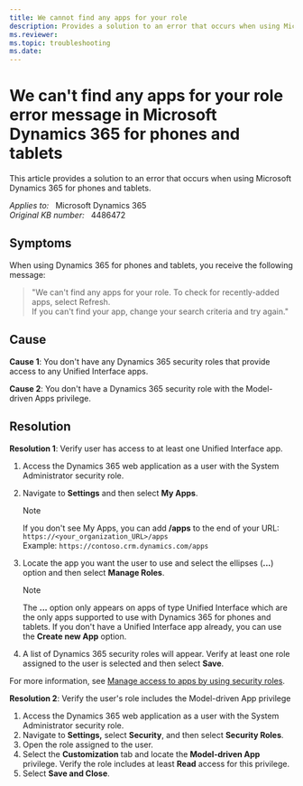 ```yaml
---
title: We cannot find any apps for your role
description: Provides a solution to an error that occurs when using Microsoft Dynamics 365 for phones and tablets.
ms.reviewer: 
ms.topic: troubleshooting
ms.date: 
---
```

# We can't find any apps for your role error message in Microsoft Dynamics 365 for phones and tablets

This article provides a solution to an error that occurs when using Microsoft Dynamics 365 for phones and tablets.

_Applies to:_ &nbsp; Microsoft Dynamics 365  
_Original KB number:_ &nbsp; 4486472

## Symptoms

When using Dynamics 365 for phones and tablets, you receive the following message:

> "We can't find any apps for your role. To check for recently-added apps, select Refresh.  
If you can't find your app, change your search criteria and try again."

## Cause

**Cause 1**: You don't have any Dynamics 365 security roles that provide access to any Unified Interface apps.

**Cause 2**: You don't have a Dynamics 365 security role with the Model-driven Apps privilege.

## Resolution

**Resolution 1**: Verify user has access to at least one Unified Interface app.

1. Access the Dynamics 365 web application as a user with the System Administrator security role.
2. Navigate to **Settings** and then select **My Apps**.

    > [!NOTE]
    > If you don't see My Apps, you can add **/apps** to the end of your URL:
    > `https://<your_organization_URL>/apps`  
    > Example: `https://contoso.crm.dynamics.com/apps`

3. Locate the app you want the user to use and select the ellipses (**...**) option and then select **Manage Roles**.

    > [!NOTE]
    > The **...** option only appears on apps of type Unified Interface which are the only apps supported to use with Dynamics 365 for phones and tablets. If you don't have a Unified Interface app already, you can use the **Create new App** option.

4. A list of Dynamics 365 security roles will appear. Verify at least one role assigned to the user is selected and then select **Save**.

For more information, see [Manage access to apps by using security roles](/dynamics365/customerengagement/on-premises/customize/manage-access-apps-security-roles).

**Resolution 2**: Verify the user's role includes the Model-driven App privilege

1. Access the Dynamics 365 web application as a user with the System Administrator security role.
2. Navigate to **Settings,** select **Security**, and then select **Security Roles**.
3. Open the role assigned to the user.
4. Select the **Customization** tab and locate the **Model-driven App** privilege. Verify the role includes at least **Read** access for this privilege.
5. Select **Save and Close**.
